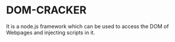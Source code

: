 # DOM-CRACKER

It is a node.js framework which can be used to access the DOM of Webpages and injecting scripts in it.
